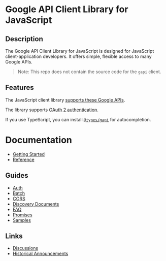 # Google API Client Library for JavaScript

## Description

The Google API Client Library for JavaScript is designed for JavaScript client-application
developers. It offers simple, flexible access to many Google APIs.

> Note: This repo does not contain the source code for the `gapi` client.

## Features

The JavaScript client library [supports these Google APIs](https://developers.google.com/apis-explorer/#p/).

The library supports [OAuth 2 authentication](docs/auth.md).

If you use TypeScript, you can install [`@types/gapi`](https://www.npmjs.com/package/@types/gapi) for autocompletion.

# Documentation

- [Getting Started](docs/start.md)
- [Reference](docs/reference.md)

## Guides

- [Auth](docs/auth.md)
- [Batch](docs/batch.md)
- [CORS](docs/cors.md)
- [Discovery Documents](docs/discovery.md)
- [FAQ](docs/faq.md)
- [Promises](docs/promises.md)
- [Samples](docs/samples.md)

## Links

- [Discussions](https://github.com/google/google-api-javascript-client/issues)
- [Historical Announcements](http://google-api-javascript-client.blogspot.com/)
